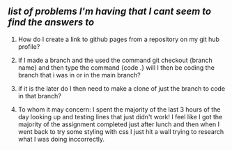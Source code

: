 ## _**list of problems I'm having that I cant seem to find the answers to**_

1. How do I create a link to github pages from a repository on my git hub profile?
2. if I made a branch and the used the command git checkout {branch name} and then type the command {code .} will I then be coding the branch that i was in or  in the main branch? 

3. if it is the later do I then need to make a clone of just the branch to code in that branch?

4. To whom it may concern: I spent the majority of the last 3 hours of the day looking up and testing lines that just didn't work! I feel like I got the majority of the assignment completed just after lunch and then when I went back to try some styling with css I just hit a wall trying to research what I was doing inccorrectly.
